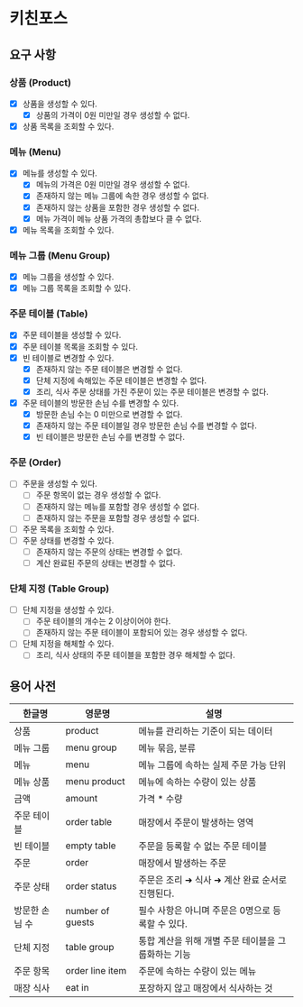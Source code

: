 # 키친포스

## 요구 사항

### 상품 (Product)

- [x] 상품을 생성할 수 있다.
    - [x] 상품의 가격이 0원 미만일 경우 생성할 수 없다.
- [x] 상품 목록을 조회할 수 있다.

### 메뉴 (Menu)

- [x] 메뉴를 생성할 수 있다.
    - [x] 메뉴의 가격은 0원 미만일 경우 생성할 수 없다.
    - [x] 존재하지 않는 메뉴 그룹에 속한 경우 생성할 수 없다.
    - [x] 존재하지 않는 상품을 포함한 경우 생성할 수 없다.
    - [x] 메뉴 가격이 메뉴 상품 가격의 총합보다 클 수 없다.
- [x] 메뉴 목록을 조회할 수 있다.

### 메뉴 그룹 (Menu Group)

- [x] 메뉴 그룹을 생성할 수 있다.
- [x] 메뉴 그룹 목록을 조회할 수 있다.

### 주문 테이블 (Table)

- [x] 주문 테이블을 생성할 수 있다.
- [x] 주문 테이블 목록을 조회할 수 있다.
- [x] 빈 테이블로 변경할 수 있다.
    - [x] 존재하지 않는 주문 테이블은 변경할 수 없다.
    - [x] 단체 지정에 속해있는 주문 테이블은 변경할 수 없다.
    - [x] 조리, 식사 주문 상태를 가진 주문이 있는 주문 테이블은 변경할 수 없다.
- [x] 주문 테이블의 방문한 손님 수를 변경할 수 있다.
    - [x] 방문한 손님 수는 0 미만으로 변경할 수 없다.
    - [x] 존재하지 않는 주문 테이블일 경우 방문한 손님 수를 변경할 수 없다.
    - [x] 빈 테이블은 방문한 손님 수를 변경할 수 없다.

### 주문 (Order)

- [ ] 주문을 생성할 수 있다.
    - [ ] 주문 항목이 없는 경우 생성할 수 없다.
    - [ ] 존재하지 않는 메뉴를 포함할 경우 생성할 수 없다.
    - [ ] 존재하지 않는 주문을 포함할 경우 생성할 수 없다.
- [ ] 주문 목록을 조회할 수 있다.
- [ ] 주문 상태를 변경할 수 있다.
    - [ ] 존재하지 않는 주문의 상태는 변경할 수 없다.
    - [ ] 계산 완료된 주문의 상태는 변경할 수 없다.

### 단체 지정 (Table Group)

- [ ] 단체 지정을 생성할 수 있다.
    - [ ] 주문 테이블의 개수는 2 이상이어야 한다.
    - [ ] 존재하지 않는 주문 테이블이 포함되어 있는 경우 생성할 수 없다.
- [ ] 단체 지정을 해체할 수 있다.
    - [ ] 조리, 식사 상태의 주문 테이블을 포함한 경우 해체할 수 없다.

## 용어 사전

| 한글명 | 영문명 | 설명 |
| --- | --- | --- |
| 상품 | product | 메뉴를 관리하는 기준이 되는 데이터 |
| 메뉴 그룹 | menu group | 메뉴 묶음, 분류 |
| 메뉴 | menu | 메뉴 그룹에 속하는 실제 주문 가능 단위 |
| 메뉴 상품 | menu product | 메뉴에 속하는 수량이 있는 상품 |
| 금액 | amount | 가격 * 수량 |
| 주문 테이블 | order table | 매장에서 주문이 발생하는 영역 |
| 빈 테이블 | empty table | 주문을 등록할 수 없는 주문 테이블 |
| 주문 | order | 매장에서 발생하는 주문 |
| 주문 상태 | order status | 주문은 조리 ➜ 식사 ➜ 계산 완료 순서로 진행된다. |
| 방문한 손님 수 | number of guests | 필수 사항은 아니며 주문은 0명으로 등록할 수 있다. |
| 단체 지정 | table group | 통합 계산을 위해 개별 주문 테이블을 그룹화하는 기능 |
| 주문 항목 | order line item | 주문에 속하는 수량이 있는 메뉴 |
| 매장 식사 | eat in | 포장하지 않고 매장에서 식사하는 것 |

